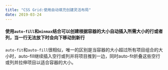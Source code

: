 ```yaml
---
title: "CSS Grid:使用自动填充创建灵活布局"
date: 2019-03-24
---
```

#### 使用`auto-fill`和`minmax`结合可以创建根据容器的大小自动插入所需大小的行或者列，当一行无法放下时会向下移动到新行
`auto-fit`和`auto-fill`很相似，唯一的区别是当容器的大小超过所有项目组合的大小时，auto-fill继续插入空行或列并将项目推到一边，同时auto-fit折叠这些空行或列并拉伸项目以适合容器的大小。
